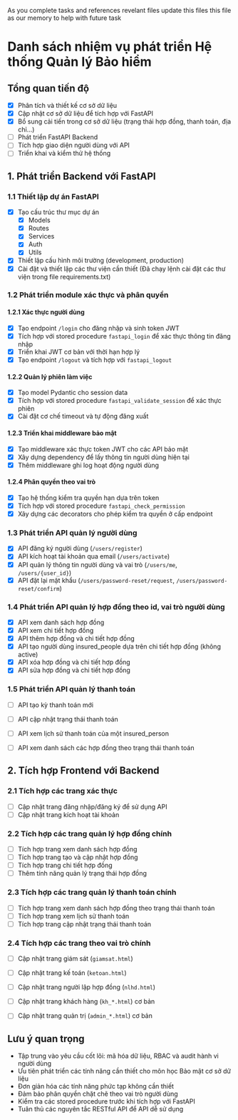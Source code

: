 As you complete tasks and references revelant files update this files this file as our memory to help with future task

# Danh sách nhiệm vụ phát triển Hệ thống Quản lý Bảo hiểm

## Tổng quan tiến độ
- [x] Phân tích và thiết kế cơ sở dữ liệu
- [x] Cập nhật cơ sở dữ liệu để tích hợp với FastAPI
- [x] Bổ sung cải tiến trong cơ sở dữ liệu (trạng thái hợp đồng, thanh toán, địa chỉ...)
- [ ] Phát triển FastAPI Backend
- [ ] Tích hợp giao diện người dùng với API
- [ ] Triển khai và kiểm thử hệ thống

## 1. Phát triển Backend với FastAPI

### 1.1 Thiết lập dự án FastAPI
- [x] Tạo cấu trúc thư mục dự án
  - [x] Models
  - [x] Routes
  - [x] Services
  - [x] Auth
  - [x] Utils
- [x] Thiết lập cấu hình môi trường (development, production)
- [x] Cài đặt và thiết lập các thư viện cần thiết
(Đã chạy lệnh cài đặt các thư viện trong file requirements.txt)

### 1.2 Phát triển module xác thực và phân quyền

#### 1.2.1 Xác thực người dùng
- [x] Tạo endpoint `/login` cho đăng nhập và sinh token JWT
- [x] Tích hợp với stored procedure `fastapi_login` để xác thực thông tin đăng nhập
- [x] Triển khai JWT cơ bản với thời hạn hợp lý
- [x] Tạo endpoint `/logout` và tích hợp với `fastapi_logout`

#### 1.2.2 Quản lý phiên làm việc
- [x] Tạo model Pydantic cho session data
- [x] Tích hợp với stored procedure `fastapi_validate_session` để xác thực phiên
- [x] Cài đặt cơ chế timeout và tự động đăng xuất

#### 1.2.3 Triển khai middleware bảo mật
- [x] Tạo middleware xác thực token JWT cho các API bảo mật
- [x] Xây dựng dependency để lấy thông tin người dùng hiện tại
- [x] Thêm middleware ghi log hoạt động người dùng

#### 1.2.4 Phân quyền theo vai trò
- [x] Tạo hệ thống kiểm tra quyền hạn dựa trên token
- [x] Tích hợp với stored procedure `fastapi_check_permission`
- [x] Xây dựng các decorators cho phép kiểm tra quyền ở cấp endpoint

### 1.3 Phát triển API quản lý người dùng
- [x] API đăng ký người dùng (`/users/register`)
- [x] API kích hoạt tài khoản qua email (`/users/activate`)
- [x] API quản lý thông tin người dùng và vai trò (`/users/me`, `/users/{user_id}`)
- [x] API đặt lại mật khẩu (`/users/password-reset/request`, `/users/password-reset/confirm`)

### 1.4 Phát triển API quản lý hợp đồng theo id, vai trò người dùng
- [x] API xem danh sách hợp đồng
- [x] API xem chi tiết hợp đồng
- [x] API thêm hợp đồng và chi tiết hợp đồng
- [x] API tạo người dùng insured_people dựa trên chi tiết hợp đồng (không active)
- [x] API xóa hợp đồng và chi tiết hợp đồng
- [x] API sửa hợp đồng và chi tiết hợp đồng

### 1.5 Phát triển API quản lý thanh toán
- [ ] API tạo kỳ thanh toán mới
- [ ] API cập nhật trạng thái thanh toán
- [ ] API xem lịch sử thanh toán của một insured_person
- [ ] API xem danh sách các hợp đồng theo trạng thái thanh toán


## 2. Tích hợp Frontend với Backend

### 2.1 Tích hợp các trang xác thực
- [ ] Cập nhật trang đăng nhập/đăng ký để sử dụng API
- [ ] Cập nhật trang kích hoạt tài khoản

### 2.2 Tích hợp các trang quản lý hợp đồng chính 
- [ ] Tích hợp trang xem danh sách hợp đồng
- [ ] Tích hợp trang tạo và cập nhật hợp đồng
- [ ] Tích hợp trang chi tiết hợp đồng
- [ ] Thêm tính năng quản lý trạng thái hợp đồng

### 2.3 Tích hợp các trang quản lý thanh toán chính
- [ ] Tích hợp trang xem danh sách hợp đồng theo trạng thái thanh toán
- [ ] Tích hợp trang xem lịch sử thanh toán
- [ ] Tích hợp trang cập nhật trạng thái thanh toán

### 2.4 Tích hợp các trang theo vai trò chính
- [ ] Cập nhật trang giám sát (`giamsat.html`) 
- [ ] Cập nhật trang kế toán (`ketoan.html`)
- [ ] Cập nhật trang người lập hợp đồng (`nlhd.html`)
- [ ] Cập nhật trang khách hàng (`kh_*.html`) cơ bản
- [ ] Cập nhật trang quản trị (`admin_*.html`) cơ bản


## Lưu ý quan trọng
- Tập trung vào yêu cầu cốt lõi: mã hóa dữ liệu, RBAC và audit hành vi người dùng
- Ưu tiên phát triển các tính năng cần thiết cho môn học Bảo mật cơ sở dữ liệu
- Đơn giản hóa các tính năng phức tạp không cần thiết
- Đảm bảo phân quyền chặt chẽ theo vai trò người dùng
- Kiểm tra các stored procedure trước khi tích hợp với FastAPI
- Tuân thủ các nguyên tắc RESTful API để API dễ sử dụng
